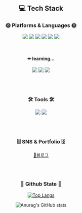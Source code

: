 <div align="center">

<div align="center">

## 💻 Tech Stack

### 🌞 Platforms & Languages 🌞

<img src="https://img.shields.io/badge/HTML5-white?style=flat-square&logo=HTML5&logoColor=#E34F26"/></a>
<img src="https://img.shields.io/badge/CSS3-blue?style=flat-square&logo=CSS3&logoColor=white"/></a>
<img src="https://img.shields.io/badge/Javascript-F7DF1E?style=flat-square&logo=Javascript&logoColor=black"/></a>
<img src="https://img.shields.io/badge/TypeScript-3178C6?style=flat-square&logo=TypeScript&logoColor=white"/></a>
<img src="https://img.shields.io/badge/React-black?style=flat-square&logo=React&logoColor=61DAFB"/></a>
<img src="https://img.shields.io/badge/Redux-764ABC?style=flat-square&logo=Redux&logoColor=black"/></a>

<br />

#### ✏ learning...

<img src="https://img.shields.io/badge/Python-3776AB?style=flat-square&logo=Python&logoColor=white"/></a>
<img src="https://img.shields.io/badge/FastApi-white?style=flat-square&logo=FastApi&logoColor=#009688"/></a>
<img src="https://img.shields.io/badge/Docker-2496ED?style=flat-square&logo=Docker&logoColor=white"/></a>

<br />
<br />

### 🛠 Tools 🛠
<img src="https://img.shields.io/badge/Visual Studio Code-007ACC?style=flat-square&logo=VisualStudioCode&logoColor=#E34F26"/></a>
<img src="https://img.shields.io/badge/Github-181717?style=flat-square&logo=Github&logoColor=#E34F26"/></a>

<br />
<br />

### 🗄 SNS & Portfolio 🗄
[📒블로그](https://velog.io/@3436rngus)

<br />
<br />

### 🌳 Github State 🌳

[![Top Langs](https://github-readme-stats.vercel.app/api/top-langs/?username=Goohyun3436&layout=compact)](https://github.com/anuraghazra/github-readme-stats)

![Anurag's GitHub stats](https://github-readme-stats.vercel.app/api?username=Goohyun3436&show_icons=true&theme=onedark)

</div>


 

<br />
